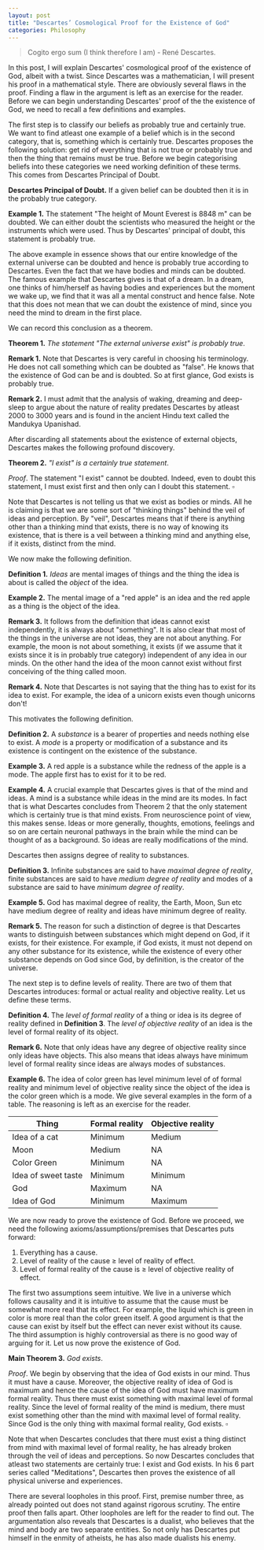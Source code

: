 ```yaml
---
layout: post
title: "Descartes’ Cosmological Proof for the Existence of God"
categories: Philosophy
---
```

> Cogito ergo sum (I think therefore I am) - René Descartes.

In this post, I will explain Descartes' cosmological proof of the existence of God, albeit with a twist. Since Descartes was a mathematician, I will present his proof in a mathematical style. There are obviously several flaws in the proof. Finding a flaw in the argument is left as an exercise for the reader. Before we can begin understanding Descartes' proof of the the existence of God, we need to recall a few definitions and examples. 

The first step is to classify our beliefs as probably true and certainly true. We want to find atleast one example of a belief which is in the second category, that is, something which is certainly true. Descartes proposes the following solution: get rid of everything that is not true or probably true and then the thing that remains must be true. Before we begin categorising beliefs into these categories we need working definition of these terms. This comes from Descartes Principal of Doubt.

**Descartes Principal of Doubt.** If a given belief can be doubted then it is in the probably true category. 

**Example 1.** The statement "The height of Mount Everest is 8848 m" can be doubted. We can either doubt the scientists who measured the height or the instruments which were used. Thus by Descartes' principal of doubt, this statement is probably true. 

The above example in essence shows that our entire knowledge of the external universe can be doubted and hence is probably true according to Descartes. Even the fact that we have bodies and minds can be doubted. The famous example that Descartes gives is that of a dream. In a dream, one thinks of him/herself as having bodies and experiences but the moment we wake up, we find that it was all a mental construct and hence false. Note that this does not mean that we can doubt the existence of mind, since you need the mind to dream in the first place.

We can record this conclusion as a theorem.

**Theorem 1.** _The statement "The external universe exist" is probably true_. 

**Remark 1.** Note that Descartes is very careful in choosing his terminology. He does not call something which can be doubted as "false". He knows that the existence of God can be and is doubted. So at first glance, God exists is probably true. 

**Remark 2.** I must admit that the analysis of waking, dreaming and deep-sleep to argue about the nature of reality predates Descartes by atleast 2000 to 3000 years and is found in the ancient Hindu text called the Mandukya Upanishad.

After discarding all statements about the existence of external objects, Descartes makes the following profound discovery. 

**Theorem 2.** _"I exist" is a certainly true statement_.

_Proof_. The statement "I exist" cannot be doubted. Indeed, even to doubt this statement, I must exist first and then only can I doubt this statement. $\square$ 

Note that Descartes is not telling us that we exist as bodies or minds. All he is claiming is that we are some sort of "thinking things" behind the veil of ideas and perception. By "veil", Descartes means that if there is anything other than a thinking mind that exists, there is no way of knowing its existence, that is there is a veil between a thinking mind and anything else, if it exists, distinct from the mind.

We now make the following definition.

**Definition 1.** _Ideas_ are mental images of things and the thing the idea is about is called the _object_ of the idea. 

**Example 2.** The mental image of a "red apple" is an idea and the red apple as a thing is the object of the idea. 

**Remark 3.** It follows from the definition that ideas cannot exist independently, it is always about "something". It is also clear that most of the things in the universe are not ideas, they are not about anything. For example, the moon is not about something, it exists (if we assume that it exists since it is in probably true category) independent of any idea in our minds. On the other hand the idea of the moon cannot exist without first conceiving of the thing called moon. 

**Remark 4.** Note that Descartes is not saying that the thing has to exist for its idea to exist. For example, the idea of a unicorn exists even though unicorns don't!  

This motivates the following definition.

**Definition 2.** A _substance_ is a bearer of properties and needs nothing else to exist. A _mode_ is a property or modification of a substance and its existence is contingent on the existence of the substance.

**Example 3.** A red apple is a substance while the redness of the apple is a mode. The apple first has to exist for it to be red. 

**Example 4.** A crucial example that Descartes gives is that of the mind and ideas. A mind is a substance while ideas in the mind are its modes. In fact that is what Descartes concludes from Theorem 2 that the only statement which is certainly true is that mind exists. From neuroscience point of view, this makes sense. Ideas or more generally, thoughts, emotions, feelings and so on are certain neuronal pathways in the brain while the mind can be thought of as a background. So ideas are really modifications of the mind. 

Descartes then assigns degree of reality to substances. 

**Definition 3.** Infinite substances are said to have _maximal degree of reality_, finite substances are said to have _medium degree of reality_ and modes of a substance are said to have _minimum degree of reality_.

**Example 5.** God has maximal degree of reality, the Earth, Moon, Sun etc have medium degree of reality and ideas have minimum degree of reality.

**Remark 5.** The reason for such a distinction of degree is that Descartes wants to distinguish between substances which might depend on God, if it exists, for their existence. For example, if God exists, it must not depend on any other substance for its existence, while the existence of every other substance depends on God since God, by definition, is the creator of the universe. 

The next step is to define levels of reality. There are two of them that Descartes introduces: formal or actual reality and objective reality. Let us define these terms. 

**Definition 4.** The _level of formal reality_ of a thing or idea is its degree of reality defined in **Definition 3**. The _level of objective reality_ of an idea is the level of formal reality of its object. 

**Remark 6.** Note that only ideas have any degree of objective reality since only ideas have objects. This also means that ideas always have minimum level of formal reality since ideas are always modes of substances.  

**Example 6.** The idea of color green has level minimum level of of formal reality and minimum level of objective reality since the object of the idea is the color green which is a mode. We give several examples in the form of a table. The reasoning is left as an exercise for the reader.

| Thing | Formal reality | Objective reality |
| ------|----------------|------------------ |
| Idea of a cat | Minimum | Medium           |
| Moon |  Medium | NA                        | 
| Color Green |  Minimum| NA |
| Idea of sweet taste | Minimum | Minimum|
| God|  Maximum| NA|
| Idea of God|  Minimum| Maximum|
    
We are now ready to prove the existence of God. Before we proceed, we need the following axioms/assumptions/premises that Descartes puts forward:
1. Everything has a cause.
2. Level of reality of the cause $\geq$ level of reality of effect.
3. Level of formal reality of the cause is $\geq$ level of objective reality of effect.

The first two assumptions seem intuitive. We live in a universe which follows causality and it is intuitive to assume that the cause must be somewhat more real that its effect. For example, the liquid which is green in color is more real than the color green itself. A good argument is that the cause can exist by itself but the effect can never exist without its cause. The third assumption is highly controversial as there is no good way of arguing for it. Let us now prove the existence of God.  

**Main Theorem 3.** _God exists_. 

_Proof_. We begin by observing that the idea of God exists in our mind. Thus it must have a cause. Moreover, the objective reality of idea of God is maximum and hence the cause of the idea of God must have maximum formal reality. Thus there must exist something with maximal level of formal reality. Since the level of formal reality of the mind is medium, there must exist something other than the mind with maximal level of formal reality. Since God is the only thing with maximal formal reality, God exists. $\square$

Note that when Descartes concludes that there must exist a thing distinct from mind with maximal level of formal reality, he has already broken through the veil of ideas and perceptions. So now Descartes concludes that atleast two statements are certainly true: I exist and God exists. In his 6 part series called "Meditations", Descartes then proves the existence of all physical universe and experiences. 

There are several loopholes in this proof. First, premise number three, as already pointed out does not stand against rigorous scrutiny. The entire proof then falls apart. Other loopholes are left for the reader to find out. The argumentation also reveals that Descartes is a dualist, who believes that the mind and body are two separate entities. So not only has Descartes put himself in the enmity of atheists, he has also made dualists his enemy.   
  
  
